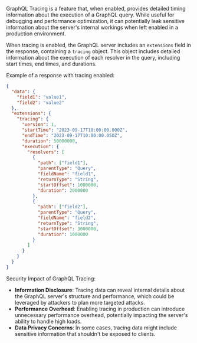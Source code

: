GraphQL Tracing is a feature that, when enabled, provides detailed timing information about the execution of a GraphQL query. While useful for debugging and performance optimization, it can potentially leak sensitive information about the server's internal workings when left enabled in a production environment.

When tracing is enabled, the GraphQL server includes an `extensions` field in the response, containing a `tracing` object. This object includes detailed information about the execution of each resolver in the query, including start times, end times, and durations.

Example of a response with tracing enabled:

```json
{
  "data": {
    "field1": "value1",
    "field2": "value2"
  },
  "extensions": {
    "tracing": {
      "version": 1,
      "startTime": "2023-09-17T10:00:00.000Z",
      "endTime": "2023-09-17T10:00:00.050Z",
      "duration": 50000000,
      "execution": {
        "resolvers": [
          {
            "path": ["field1"],
            "parentType": "Query",
            "fieldName": "field1",
            "returnType": "String",
            "startOffset": 1000000,
            "duration": 2000000
          },
          {
            "path": ["field2"],
            "parentType": "Query",
            "fieldName": "field2",
            "returnType": "String",
            "startOffset": 3000000,
            "duration": 1000000
          }
        ]
      }
    }
  }
}
```

Security Impact of GraphQL Tracing:
- **Information Disclosure**: Tracing data can reveal internal details about the GraphQL server's structure and performance, which could be leveraged by attackers to plan more targeted attacks.
- **Performance Overhead**: Enabling tracing in production can introduce unnecessary performance overhead, potentially impacting the server's ability to handle high loads.
- **Data Privacy Concerns**: In some cases, tracing data might include sensitive information that shouldn't be exposed to clients.